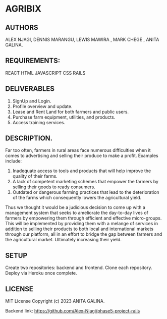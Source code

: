 # AGRIBIX
## AUTHORS
ALEX NJAGI, DENNIS MARANGU, LEWIS MAWIRA , MARK CHEGE , ANITA GALINA.

## REQUIREMENTS:
REACT HTML JAVASCRIPT CSS RAILS

## DELIVERABLES
1. SignUp and Login.
2. Profile overview and update.
3. Lease and Rent Land for both farmers and public users.
4. Purchase farm equipment, utilities, and products.
5. Access training services.



## DESCRIPTION.
Far too often, farmers in rural areas face numerous difficulties when it comes to advertising and selling their produce to make a profit. Examples include:
1. Inadequate access to tools and products that will help improve the quality of their farms.
2. A lack of competent marketing schemes that empower the farmers by selling their goods to ready consumers.
3. Outdated or dangerous farming practices that lead to the deterioration of the farms which consequently lowers the agricultural yield.

Thus we thought it would be a judicious decision to come up with a  management system   that seeks to ameliorate the day-to-day lives of farmers by empowering them through efficient and effective micro-groups. This will be implemented by providing  them with a melange of services in addition to selling their products to both local and international markets through our platform, all in an effort to bridge the gap between farmers and the agricultural market. Ultimately increasing their yield.


## SETUP
Create two repositories: backend and frontend.
Clone each repository.
Deploy via Heroku once complete.

## LICENSE
MIT License Copyright (c) 2023 ANITA GALINA.

Backend link: https://github.com/Alex-Njagi/phase5-project-rails
